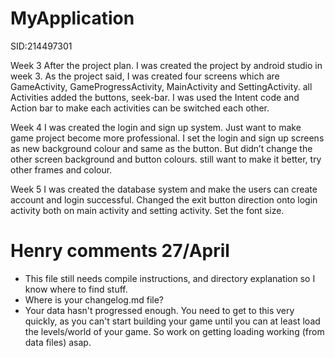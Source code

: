 # MyApplication
SID:214497301

Week 3
After the project plan. I was created the project by android studio in week 3.
As the project said, I was created four screens which are GameActivity, GameProgressActivity, MainActivity and SettingActivity. all Activities added the buttons, seek-bar. I was used the Intent code and Action bar to make each activities can be switched each other.











Week 4
I was created the login and sign up system. Just want to make game project become more professional. I set the login and sign up screens as new background colour and same as the button.
But didn’t change the other screen background and button colours. still want to make it better, try other frames and colour. 











Week 5
I was created the database system and make the users can create account and login successful. Changed the exit button direction onto login activity both on main activity and setting activity.
Set the font size.



# Henry comments 27/April
- This file still needs compile instructions, and directory explanation so I know where to find stuff.
- Where is your changelog.md file?
- Your data hasn't progressed enough. You need to get to this very quickly, as you can't start building your game until you can at least load the levels/world of your game. So work on getting loading working (from data files) asap.











